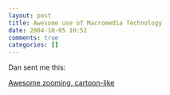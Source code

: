 ```yaml
---
layout: post
title: Awesome use of Macromedia Technology
date: 2004-10-05 10:52
comments: true
categories: []
---
```

Dan sent me this:

<a href="http://razghul.ice.org/misc/zoom/zoom.htm">Awesome zooming, cartoon-like</a>
